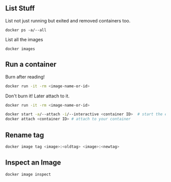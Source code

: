 
## List Stuff

List not just running but exited and removed containers too.

```
docker ps -a/--all
```

List all the images

```
docker images
```


## Run a container

Burn after reading!

```sh
docker run -it -rm <image-name-or-id>
```

Don't burn it! Later attach to it.

```sh
docker run -it -rm <image-name-or-id>

docker start -a/--attach -i/--interactive <container ID>  # start the exited container
docker attach <container ID> # attach to your container
```


## Rename tag

```sh
docker image tag <image>:<oldtag> <image>:<newtag>
```


## Inspect an Image


```sh
docker image inspect
```
